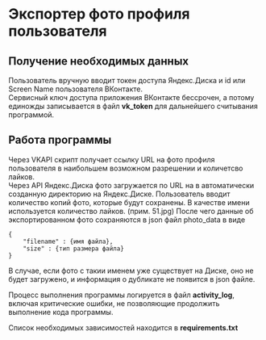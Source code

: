 # Экспортер фото профиля пользователя
## Получение необходимых данных
Пользователь вручную вводит токен доступа Яндекс.Диска и id или Screen Name пользователя ВКонтакте.  
Сервисный ключ доступа приложения ВКонтакте бессрочен, а потому единожды записывается в файл **vk_token** для дальнейшего считывания программой.

## Работа программы
Через VKAPI скрипт получает ссылку URL на фото профиля пользователя в наибольшем возможном разрешении и количетсво лайков.  
Через API Яндекс.Диска фото загружается по URL на в автоматически созданную директорию на Яндекс.Диске. Пользователь вводит количество копий фото, которые будут сохранены. В качестве имени используется количество лайков. (прим. 51.jpg) После чего данные об экспортированном фото сохраняются в json файл photo_data в виде  
```
{  
    "filename" : {имя файла},  
    "size" : {тип размера файла}  
}
``` 
В случае, если фото с такии именем уже существует на Диске, оно не будет загружено, и информация о дубликате не появится в json файле.

Процесс выполнения программы логируется в файл **activity_log**, включая критические ошибки, не позволяющие продолжить выполнение кода программы.

Список необходимых зависимостей находится в **requirements.txt**
